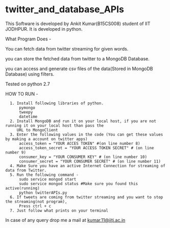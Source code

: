 # twitter_and_database_APIs
This Software is developed by Ankit Kumar(B15CS008) student of IIT JODHPUR. It is developed in python.

What Program Does - 

You can fetch data from twitter streaming for given words.

you can store the fetched data from twitter to a MongoDB Database.

you can access and generate csv files of the data(Stored in MongoDB Database) using filters.




Tested on python 2.7


HOW TO RUN - 

      1. Install following libraries of python.
          pymongo
          tweepy
          datetime
      2. Install MongoDB and run it on your local host, if you are not running it on your local host than pass the 
         URL to MongoClient
      3. Enter the following values in the code (You can get these values by making a account on twitter apps)
          access_token = "YOUR ACCES TOKEN" #(on line number 8)
          access_token_secret = "YOUR ACCESS TOKEN SECRET" # (on line number 9)
          consumer_key = "YOUR CONSUMER KEY" # (on line number 10)
          consumer_secret = "YOUR CONSUMER SECRET" # (on line number 11)
      4. Make Sure you have an active Internet Connection for streaming of data from Twitter.
      5. Run the following command - 
          sudo service mongod start
          sudo service mongod status #Make sure you found this active(running)
          python twitterAPIs.py
      6. If tweets are coming from twitter streaming and you want to stop the streaming(not program), 
          Press ctrl + c
      7. Just follow what prints on your terminal
      
      
      
In case of any query drop me a mail at kumar.11@iitj.ac.in 
       
